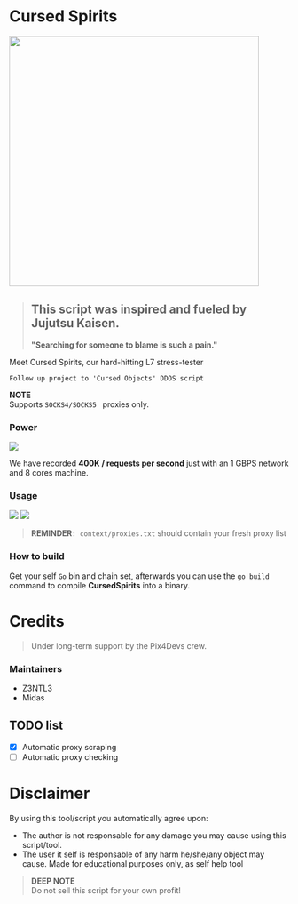 # Cursed Spirits

<img src="https://www.hindustantimes.com/ht-img/img/2023/07/28/1600x900/Screenshot_2023-07-27_234919_1690524990508_1690525009794.png" width="450" class="frame">

> ## This script was inspired and fueled by **Jujutsu Kaisen**.
>
> **"Searching for someone to blame is such a pain."**

Meet Cursed Spirits, our hard-hitting L7 stress-tester

```
Follow up project to 'Cursed Objects' DDOS script
```

**NOTE** <br>
Supports `SOCKS4/SOCKS5 ` proxies only.

### Power

<img src="https://images-ext-1.discordapp.net/external/H9bTk-XvqRyQ5JjHgx19_mU1P6G_KsDS2_4USksEYLU/https/camo.githubusercontent.com/56f79ca67dbc72081b9619508e3e6b256e4621ba1953db2ce6710cceddfc0a72/68747470733a2f2f6d656469612e646973636f72646170702e6e65742f6174746163686d656e74732f3935363331303834303436343737333230302f313134333435303535323730363031313235362f696d6167652e706e673f77696474683d31343430266865696768743d363038?width=1440&height=607" >

We have recorded **400K / requests per second** just with an 1 GBPS network and 8 cores machine.

### Usage

<img src="https://media.discordapp.net/attachments/956310840464773200/1143861730011791491/image.png?width=951&height=510">
<img src="https://media.discordapp.net/attachments/956310840464773200/1143861784042807306/image.png?width=1141&height=504">

> **REMINDER**`: context/proxies.txt` should contain your fresh proxy list

### How to build

Get your self `Go` bin and chain set, afterwards you can use the `go build` command to compile **CursedSpirits** into a binary.

# Credits

> Under long-term support by the Pix4Devs crew.

### Maintainers

- Z3NTL3
- Midas

## TODO list

- [x] Automatic proxy scraping
- [ ] Automatic proxy checking

# Disclaimer

By using this tool/script you automatically agree upon:

- The author is not responsable for any damage you may cause using this script/tool.
- The user it self is responsable of any harm he/she/any object may cause.
  Made for educational purposes only, as self help tool

> **DEEP NOTE**<br>
> Do not sell this script for your own profit!
